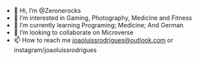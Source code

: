 - 👋 Hi, I’m @Zeronerocks
- 👀 I’m interested in Gaming, Photography, Medicine and Fitness
- 🌱 I’m currently learning Programing; Medicine; And German
- 💞️ I’m looking to collaborate on Microverse
- 📫 How to reach me joaoluissrodrigues@outlook.com or instagram/joaoluissrodrigues

<!---
Zeronerocks/Zeronerocks is a ✨ special ✨ repository because its `README.md` (this file) appears on your GitHub profile.
You can click the Preview link to take a look at your changes.
--->
